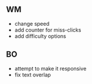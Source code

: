 ## WM
- change speed
- add counter for miss-clicks
- add difficulty options

## BO
- attempt to make it responsive
- fix text overlap